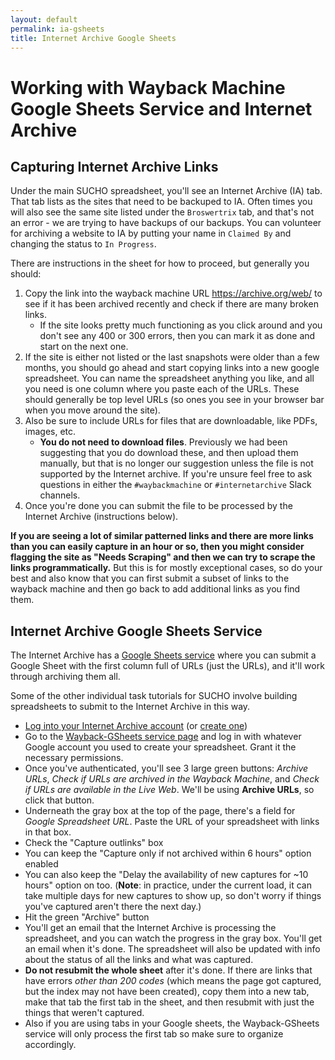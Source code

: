 ```yaml
---
layout: default
permalink: ia-gsheets
title: Internet Archive Google Sheets
---
```

# Working with Wayback Machine Google Sheets Service and Internet Archive

## Capturing Internet Archive Links

Under the main SUCHO spreadsheet, you'll see an Internet Archive (IA) tab. That tab lists as the sites that need to be backuped to IA. Often times you will also see the same site listed under the `Broswertrix` tab, and that's not an error - we are trying to have backups of our backups. You can volunteer for archiving a website to IA by putting your name in `Claimed By` and changing the status to `In Progress`.

There are instructions in the sheet for how to proceed, but generally you should:

1. Copy the link into the wayback machine URL <https://archive.org/web/> to see if it has been archived recently and check if there are many broken links.
   - If the site looks pretty much functioning as you click around and you don't see any 400 or 300 errors, then you can mark it as done and start on the next one.
2. If the site is either not listed or the last snapshots were older than a few months, you should go ahead and start copying links into a new google spreadsheet. You can name the spreadsheet anything you like, and all you need is one column where you paste each of the URLs. These should generally be top level URLs (so ones you see in your browser bar when you move around the site).
3. Also be sure to include URLs for files that are downloadable, like PDFs, images, etc.
   - **You do not need to download files**. Previously we had been suggesting that you do download these, and then upload them manually, but that is no longer our suggestion unless the file is not supported by the Internet archive. If you're unsure feel free to ask questions in either the `#waybackmachine` or `#internetarchive` Slack channels.
4. Once you're done you can submit the file to be processed by the Internet Archive (instructions below).

**If you are seeing a lot of similar patterned links and there are more links than you can easily capture in an hour or so, then you might consider flagging the site as "Needs Scraping" and then we can try to scrape the links programmatically.** But this is for mostly exceptional cases, so do your best and also know that you can first submit a subset of links to the wayback machine and then go back to add additional links as you find them.

## Internet Archive Google Sheets Service

The Internet Archive has a [Google Sheets service](https://archive.org/services/wayback-gsheets/) where you can submit a Google Sheet with the first column full of URLs (just the URLs), and it'll work through archiving them all.

Some of the other individual task tutorials for SUCHO involve building spreadsheets to submit to the Internet Archive in this way.

- [Log into your Internet Archive account](https://archive.org/account/login) (or [create one](https://archive.org/account/signup))
- Go to the [Wayback-GSheets service page](https://archive.org/services/wayback-gsheets/) and log in with whatever Google account you used to create your spreadsheet. Grant it the necessary permissions.
- Once you've authenticated, you'll see 3 large green buttons: *Archive URLs*, *Check if URLs are archived in the Wayback Machine*, and *Check if URLs are available in the Live Web*. We'll be using **Archive URLs**, so click that button.
- Underneath the gray box at the top of the page, there's a field for *Google Spreadsheet URL*. Paste the URL of your spreadsheet with links in that box.
- Check the "Capture outlinks" box
- You can keep the "Capture only if not archived within 6 hours" option enabled
- You can also keep the "Delay the availability of new captures for ~10 hours" option on too. (**Note**: in practice, under the current load, it can take multiple days for new captures to show up, so don't worry if things you've captured aren't there the next day.)
- Hit the green "Archive" button
- You'll get an email that the Internet Archive is processing the spreadsheet, and you can watch the progress in the gray box. You'll get an email when it's done. The spreadsheet will also be updated with info about the status of all the links and what was captured.
- **Do not resubmit the whole sheet** after it's done. If there are links that have errors *other than 200 codes* (which means the page got captured, but the index may not have been created), copy them into a new tab, make that tab the first tab in the sheet, and then resubmit with just the things that weren't captured.
- Also if you are using tabs in your Google sheets, the Wayback-GSheets service will only process the first tab so make sure to organize accordingly.